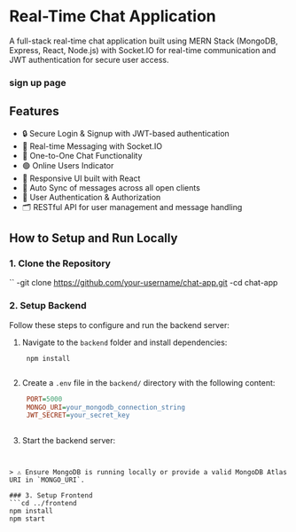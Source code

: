 # Real-Time Chat Application

A full-stack real-time chat application built using MERN Stack (MongoDB, Express, React, Node.js) with Socket.IO for real-time communication and JWT authentication for secure user access.
### sign up page 



## Features
- 🔒 Secure Login & Signup with JWT-based authentication
- 💬 Real-time Messaging with Socket.IO
- 👥 One-to-One Chat Functionality
- 🟢 Online Users Indicator
- 🎨 Responsive UI built with React
- 🔄 Auto Sync of messages across all open clients
- 🧾 User Authentication & Authorization
- 🗂️ RESTful API for user management and message handling

## How to Setup and Run Locally

 ### 1. Clone the Repository
``
  -git clone https://github.com/your-username/chat-app.git
  -cd chat-app 

### 2. Setup Backend

Follow these steps to configure and run the backend server:

1. Navigate to the `backend` folder and install dependencies:
   ```cd backend
    npm install
 

2. Create a `.env` file in the `backend/` directory with the following content:

   ``` ini
    PORT=5000
    MONGO_URI=your_mongodb_connection_string
    JWT_SECRET=your_secret_key
    

3. Start the backend server:
  ```  npm start


> ⚠️ Ensure MongoDB is running locally or provide a valid MongoDB Atlas URI in `MONGO_URI`.

### 3. Setup Frontend
```cd ../frontend
npm install
npm start


